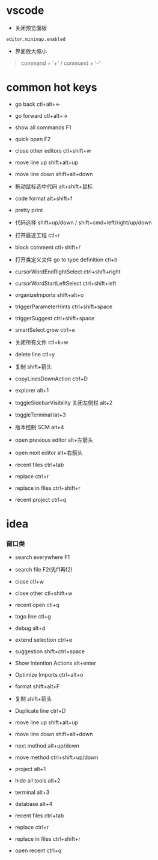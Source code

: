 # vscode
* 关闭预览面板
```
editor.minimap.enabled
```

* 界面放大缩小
> command + '+' / command + '-'

# common hot keys
* go back ctl+alt+<-
* go forward ctl+alt+->

* show all commands F1
* quick open F2

* close other editors ctl+shift+w
* move line up shift+alt+up
* move line down shift+alt+down
* 拖动鼠标选中代码 alt+shift+鼠标
* code format alt+shift+f
* pretty print
* 代码选择 shift+up/down / shift+cmd+left/right/up/down
* 打开最近工程 ctl+r
* block comment ctl+shift+/
* 打开类定义文件 go to type definition ctl+b


* cursorWordEndRightSelect ctrl+shift+right
* cursorWordStartLeftSelect ctrl+shift+left
* organizeImports shift+alt+o

* triggerParameterHints ctrl+shift+space
* triggerSuggest ctrl+shift+space
* smartSelect.grow ctrl+e
* 关闭所有文件 ctl+k+w
* delete line ctl+y

* 复制 shift+箭头
* copyLinesDownAction ctrl+D

* explorer alt+1
* toggleSidebarVisibility 关闭左侧栏 alt+2
* toggleTerminal lat+3
* 版本控制 SCM alt+4
* open previous editor alt+左箭头
* open next editor alt+右箭头
* recent files ctrl+tab
* replace ctrl+r
* replace in files ctrl+shift+r
* recent project ctrl+q


# idea
### 窗口类
* search everywhere F1
* search file F2(先f1再f2)
* close ctl+w
* close other ctl+shift+w
* recent open ctl+q
* togo line ctl+g
* debug alt+d
* extend selection ctrl+e



* suggestion shift+ctrl+space 
* Show Intention Actions alt+enter
* Optimize Imports ctrl+alt+o
* format shift+alt+F
* 复制 shift+箭头
* Duplicate line ctrl+D
* move line up shift+alt+up
* move line down shift+alt+down
* next method alt+up/down
* move method ctrl+shift+up/down 
* project alt+1
* hide all tools alt+2
* terminal alt+3
* database alt+4
* recent files ctrl+tab 
* replace ctrl+r
* replace in files ctrl+shift+r
* open recent ctrl+q